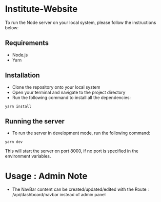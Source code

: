# Institute-Website
To run the Node server on your local system, please follow the instructions below:

## Requirements
- Node.js
- Yarn

## Installation
- Clone the repository onto your local system
- Open your terminal and navigate to the project directory
- Run the following command to install all the dependencies:
```
yarn install
```

## Running the server
- To run the server in development mode, run the following command:
```
yarn dev
```

This will start the server on port 8000, if no port is specified in the environment variables.

# Usage : Admin Note 
- The NavBar content can be created/updated/edited with the Route : /api/dashboard/navbar instead of admin panel 
